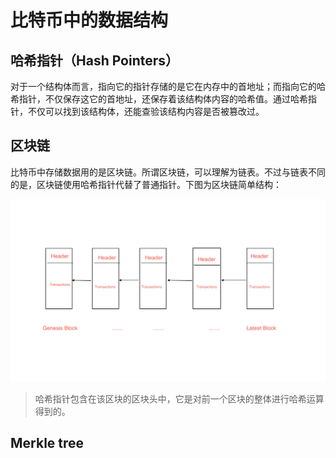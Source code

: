 # 比特币中的数据结构  

## 哈希指针（Hash Pointers）  

对于一个结构体而言，指向它的指针存储的是它在内存中的首地址；而指向它的哈希指针，不仅保存这它的首地址，还保存着该结构体内容的哈希值。通过哈希指针，不仅可以找到该结构体，还能查验该结构内容是否被篡改过。  

## 区块链  

比特币中存储数据用的是区块链。所谓区块链，可以理解为链表。不过与链表不同的是，区块链使用哈希指针代替了普通指针。下图为区块链简单结构：  

![block](../../images/btc/blockstructure.png)  

> 哈希指针包含在该区块的区块头中，它是对前一个区块的整体进行哈希运算得到的。  

## Merkle tree